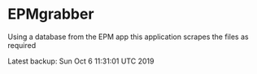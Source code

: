 # EPMgrabber
Using a database from the EPM app this application scrapes the files as required


Latest backup: Sun Oct 6 11:31:01 UTC 2019
